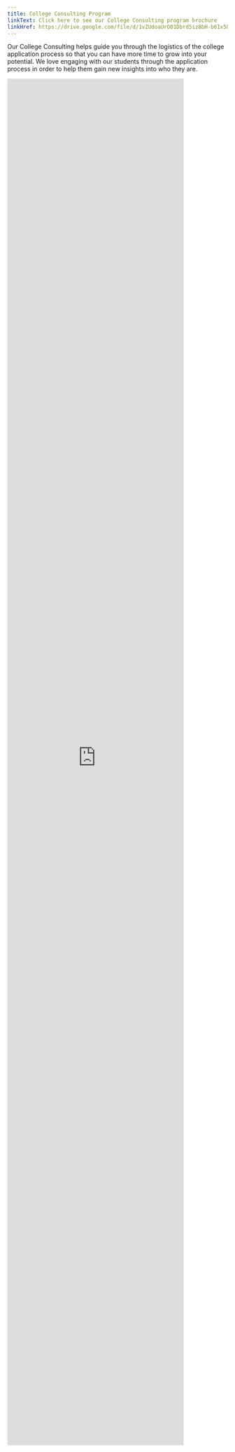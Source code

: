 ```yaml
---
title: College Consulting Program
linkText: Click here to see our College Consulting program brochure
linkHref: https://drive.google.com/file/d/1vZUdoaUrO01Dbrd5iz8bH-b6Ix58m7pY/view?usp=sharing
---
```

Our College Consulting helps guide you through the logistics of the college application process so that you can have more time to grow into your potential. We love engaging with our students through the application process in order to help them gain new insights into who they are.

<iframe src="https://docs.google.com/presentation/d/e/2PACX-1vRC_9YGKav77IkkeEJtCdxICj1_MpsdFxz9bomJ_Zd11KDxuug6_HW_jwmRGavX-g/embed?start=true&loop=true&delayms=5000" frameborder="0" width='80%' height='80%' allowfullscreen="true" mozallowfullscreen="true" webkitallowfullscreen="true"></iframe>
